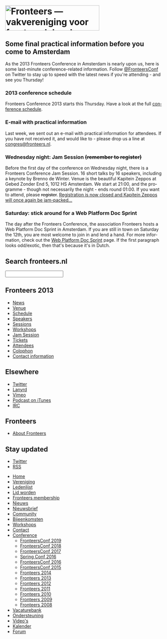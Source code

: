 <!DOCTYPE html>
<!-- Handcrafted with ❤️, by Krijn -->
<html lang="nl">
 <head>
  <meta charset="utf-8">
  <title>Some final practical information before you come to Amsterdam · Fronteers</title>
  <meta name="viewport" content="width=device-width,initial-scale=1">
  <link rel="stylesheet" href="/_css/fronteers.css?v=2023">
  <link rel="icon" href="/favicon.ico">
  <link rel="alternate" type="application/rss+xml" href="http://feeds.feedburner.com/FronteersWeblog" title="Fronteers weblog">
  <link rel="alternate" type="application/rss+xml" href="http://feeds.feedburner.com/FronteersWeblogLaatsteReacties" title="Fronteers weblog: laatste reacties">
  <link rel="alternate" type="application/rss+xml" href="http://feeds.feedburner.com/FronteersBijeenkomsten" title="Fronteers bijeenkomsten">
  <link rel="alternate" type="application/rss+xml" href="http://feeds.feedburner.com/FronteersVacaturebank" title="Fronteers vacaturebank">
  <link rel="alternate" type="application/rss+xml" href="http://feeds.feedburner.com/FronteersWorkshops" title="Fronteers workshops">
  <link rel="me" href="https://front-end.social/@fronteers">
  <link rel="alternate" type="application/rss+xml" href="http://feeds.feedburner.com/FronteersCongres" title="Fronteers conference">
  <link rel="shortlink" href="http://frnt.rs/p947">
 </head>
 <body id="fronteers-nl">
  <div id="container">
   <div id="main">
    <h1><a href="/"><img src="/_img/badges/fronteers-logo-300dpi.png" width="300" height="80" alt="Fronteers — vakvereniging voor front-end developers"></a></h1>
    <div class="section" lang="en">
     <h2>Some final practical information before you come to Amsterdam</h2>
     <p>As the 2013 Fronteers Conference in Amsterdam is nearly upon us, here is some last-minute conference-related information. Follow <a href="https://twitter.com/FronteersConf">@FronteersConf</a> on Twitter to stay up to speed with the latest news if you're attending - and see you Thursday!</p>
     <h3>2013 conference schedule</h3>
     <p>Fronteers Conference 2013 starts this Thursday. Have a look at the full <a href="/congres/2013/schedule">conference schedule</a>.</p>
     <h3>E-mail with practical information</h3>
     <p>Last week, we sent out an e-mail with practical information for attendees. If you have not received it, and would like to - please drop us a line at <a href="mailto:congres@fronteers.nl">congres@fronteers.nl</a>.</p>
     <h3>Wednesday night: Jam Session <del>(remember to register)</del></h3>
     <p>Before the first day of the conference on Wednesday night, there is a Fronteers Conference Jam Session. 16 short talks by 16 speakers, including a keynote by Brenno de Winter. Venue is the beautiful Kapitein Zeppos at Gebed Zonder End 5, 1012 HS Amsterdam. We start at 21:00, and the programme - though not necessarily the night - ends round 01:00. If you want to attend, please <del>register</del>. <ins>Registration is now closed and Kapitein Zeppos will once again be jam-packed…</ins></p>
     <h3>Saturday: stick around for a Web Platform Doc Sprint</h3>
     <p>The day after the Fronteers Conference, the association Fronteers hosts a Web Platform Doc Sprint in Amsterdam. If you are still in town on Saturday the 12th, you are most welcome to join in and lend a hand. For more information, check out the <a href="/bijeenkomsten/2013/web-platform-doc-sprint">Web Platform Doc Sprint</a> page. If the first paragraph looks odd/exotic, then that's because it's in Dutch.</p>
    </div>
   </div>
   <div id="submenu">
    <div>
     <form method="get" action="//www.google.com/search" lang="en">
      <h2><label for="q">Search fronteers.nl</label></h2>
      <p>
       <input name="q" id="q" type="search">
       <input type="hidden" name="sitesearch" value="fronteers.nl">
       <input type="hidden" name="ie" value="UTF-8">
       <input type="hidden" name="oe" value="UTF-8">
       <input type="hidden" name="hl" value="en">
      </p>
     </form>
    </div>
    <div id="conference-menu" lang="en">
     <h2>Fronteers 2013</h2>
     <ul>
      <li class="current"><a href="/congres/2013/news" title="Fronteers 2013 news" class="current">News</a></li>
      <li><a href="/congres/2013/venue" title="Fronteers 2013 venue">Venue</a></li>
      <li><a href="/congres/2013/schedule" title="Fronteers 2013 schedule">Schedule</a></li>
      <li><a href="/congres/2013/speakers" title="Fronteers 2013 speakers">Speakers</a></li>
      <li><a href="/congres/2013/sessions" title="Fronteers 2013 sessions">Sessions</a></li>
      <li><a href="/congres/2013/workshops" title="Fronteers 2013 workshops">Workshops</a></li>
      <li><a href="/congres/2013/jam-session" title="Fronteers 2013 Jam Session">Jam Session</a></li>
      <li><a href="/congres/2013/tickets" title="Fronteers 2013 tickets">Tickets</a></li>
      <li><a href="/congres/2013/attendees" title="Fronteers 2013 attendees">Attendees</a></li>
      <li><a href="/congres/2013/colophon" title="Fronteers 2013 colophon">Colophon</a></li>
      <li><a href="/congres/2013/contact" title="Fronteers 2013 contact information">Contact information</a></li>
     </ul>
    </div>
    <div lang="en">
     <h2>Elsewhere</h2>
     <ul>
      <li><a href="https://twitter.com/FronteersConf">Twitter</a></li>
      <li><a href="http://lanyrd.com/2013/fronteers/">Lanyrd</a></li>
      <li><a href="https://vimeo.com/fronteers/videos">Vimeo</a></li>
      <li><a href="https://itunes.apple.com/nl/podcast/fronteers-videos/id1136212068?l=en">Podcast on iTunes</a></li>
      <li><a href="http://webchat.freenode.net/?channels=fronteers">IRC</a></li>
     </ul>
    </div>
    <div lang="en">
     <h2>Fronteers</h2>
     <ul>
      <li><a href="/about">About Fronteers</a></li>
     </ul>
    </div>
    <div id="feeds" lang="en">
     <h2>Stay updated</h2>
     <ul>
      <li><a href="https://twitter.com/FronteersConf">Twitter</a></li>
      <li><a href="https://feeds.feedburner.com/FronteersCongres" type="application/rss+xml">RSS</a></li>
     </ul>
    </div>
   </div>
   <ul id="menu">
    <li id="menu-home"><a href="/">Home</a></li>
    <li id="menu-vereniging"><a href="/vereniging">Vereniging</a></li>
    <li id="menu-leden"><a href="/leden">Ledenlijst</a></li>
    <li id="menu-inschrijven"><a href="/inschrijven">Lid worden</a></li>
    <li id="menu-sign-up"><a href="/sign-up">Fronteers membership</a></li>
    <li id="menu-blog"><a href="/blog">Nieuws</a></li>
    <li id="menu-nieuwsbrief"><a href="/nieuwsbrief">Nieuwsbrief</a></li>
    <li id="menu-community"><a href="/community">Community</a></li>
    <li id="menu-bijeenkomsten"><a href="/bijeenkomsten">Bijeenkomsten</a></li>
    <li id="menu-workshops"><a href="/workshops">Workshops</a></li>
    <li id="menu-contact"><a href="/contact">Contact</a></li>
    <li id="menu-congres"><a href="/congres">Conference</a>
     <ul>
      <li><a href="/congres/2019">FronteersConf 2019</a></li>
      <li><a href="/congres/2018">FronteersConf 2018</a></li>
      <li><a href="/congres/2017">FronteersConf 2017</a></li>
      <li><a href="/congres/2016-spring">Spring Conf 2016</a></li>
      <li><a href="/congres/2016">FronteersConf 2016</a></li>
      <li><a href="/congres/2015">FronteersConf 2015</a></li>
      <li><a href="/congres/2014">Fronteers 2014</a></li>
      <li class="current"><a href="/congres/2013" class="current">Fronteers 2013</a></li>
      <li><a href="/congres/2012">Fronteers 2012</a></li>
      <li><a href="/congres/2011">Fronteers 2011</a></li>
      <li><a href="/congres/2010">Fronteers 2010</a></li>
      <li><a href="/congres/2009">Fronteers 2009</a></li>
      <li><a href="/congres/2008">Fronteers 2008</a></li>
     </ul>
    </li>
    <li id="menu-vacaturebank"><a href="/vacaturebank">Vacaturebank</a></li>
    <li id="menu-communityondersteuning"><a href="/communityondersteuning">Ondersteuning</a></li>
    <li id="menu-videos"><a href="/videos">Video's</a></li>
    <li id="menu-kalender"><a href="/kalender">Kalender</a></li>
    <li id="menu-forum"><a href="https://forum.fronteers.nl/">Forum</a></li>
   </ul>
  </div>
  <script>
   (function() {
    "use strict";
    var i, j, tellCSS;
    var antiSpamElements = document.querySelectorAll && document.querySelectorAll('.spam-check');
    if (antiSpamElements) {
     for (i = 0; i < antiSpamElements.length; i++) {
      antiSpamElements[i].value = 'Nee';
      antiSpamElements[i].parentNode.style.display = 'none';
     }
    }
    var lis = document.querySelectorAll && document.querySelectorAll('li.current');
    if (lis) {
     var markers = [];
     for (i = 0; i < lis.length; i++) {
      var li = lis[i], ul = li.parentNode, top = li.offsetTop;
      if (ul.parentNode.tagName.toLowerCase() == 'li') {
       ul = ul.parentNode.parentNode;
      }
      var marker = document.createElement('li'), as = ul.querySelectorAll('a'), a;
      markers.push({
       top: top,
       marker: marker,
       mark: function(element) {
        this.marker.style.webkitTransform = this.marker.style.mozTransform = this.marker.style.msTransform = this.marker.style.transform = 'translateY(' + (element.offsetTop - this.top) + 'px)';
       },
       unmark: function() {
        this.marker.style.webkitTransform = this.marker.style.mozTransform = this.marker.style.msTransform = this.marker.style.transform = 'translateY(0)';
       }
      });
      for (j = 0; j < as.length; j++) {
       a = as[j];
       a.setAttribute('marker', i);
       a.onmouseover = a.onfocus = function() {
        markers[this.getAttribute('marker')].mark(this.parentNode);
       };
       a.onmouseout = a.onblur = function() {
        markers[this.getAttribute('marker')].unmark();
       };
       a.onclick = function() {
        markers[this.getAttribute('marker')].unmark = function(){};
       }
      }
      marker.innerHTML = '<span>​</span>';
      marker.className = 'mark';
      marker.style.top = top + 'px';
      ul.appendChild(marker);
     }
     tellCSS = true;
    }
    if (tellCSS) {
     document.documentElement.className = 'js-enabled';
    }
   })();
  </script>
 </body>
</html>
